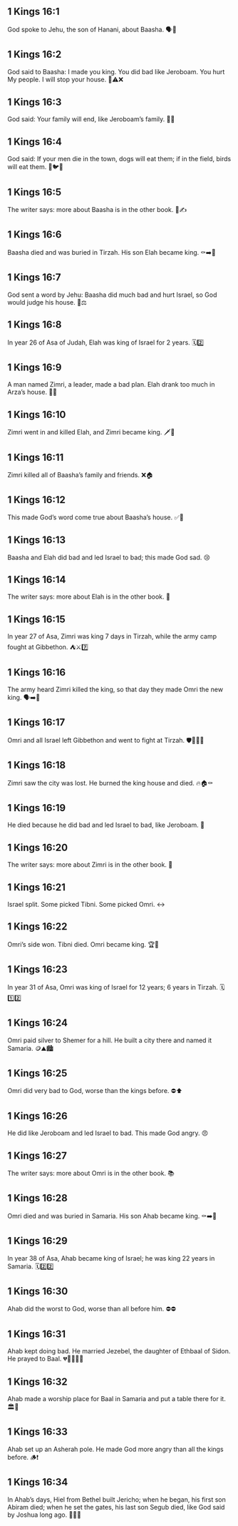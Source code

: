 ## 1 Kings 16:1
God spoke to Jehu, the son of Hanani, about Baasha. 🗣️📜
## 1 Kings 16:2
God said to Baasha: I made you king. You did bad like Jeroboam. You hurt My people. I will stop your house. 👑⚠️❌
## 1 Kings 16:3
God said: Your family will end, like Jeroboam’s family. 🧱🚫
## 1 Kings 16:4
God said: If your men die in the town, dogs will eat them; if in the field, birds will eat them. 🐶🐦😢
## 1 Kings 16:5
The writer says: more about Baasha is in the other book. 📖✍️
## 1 Kings 16:6
Baasha died and was buried in Tirzah. His son Elah became king. ⚰️➡️👑
## 1 Kings 16:7
God sent a word by Jehu: Baasha did much bad and hurt Israel, so God would judge his house. 📣⚖️
## 1 Kings 16:8
In year 26 of Asa of Judah, Elah was king of Israel for 2 years. 🗓️2️⃣
## 1 Kings 16:9
A man named Zimri, a leader, made a bad plan. Elah drank too much in Arza’s house. 🤫🍷
## 1 Kings 16:10
Zimri went in and killed Elah, and Zimri became king. 🗡️👑
## 1 Kings 16:11
Zimri killed all of Baasha’s family and friends. ❌🏠
## 1 Kings 16:12
This made God’s word come true about Baasha’s house. ✅📜
## 1 Kings 16:13
Baasha and Elah did bad and led Israel to bad; this made God sad. 😢
## 1 Kings 16:14
The writer says: more about Elah is in the other book. 📘
## 1 Kings 16:15
In year 27 of Asa, Zimri was king 7 days in Tirzah, while the army camp fought at Gibbethon. ⛺⚔️7️⃣
## 1 Kings 16:16
The army heard Zimri killed the king, so that day they made Omri the new king. 🗣️➡️👑
## 1 Kings 16:17
Omri and all Israel left Gibbethon and went to fight at Tirzah. 🛡️🏃‍♂️🏰
## 1 Kings 16:18
Zimri saw the city was lost. He burned the king house and died. 🔥🏠⚰️
## 1 Kings 16:19
He died because he did bad and led Israel to bad, like Jeroboam. 🚫
## 1 Kings 16:20
The writer says: more about Zimri is in the other book. 📖
## 1 Kings 16:21
Israel split. Some picked Tibni. Some picked Omri. ↔️
## 1 Kings 16:22
Omri’s side won. Tibni died. Omri became king. 🏆👑
## 1 Kings 16:23
In year 31 of Asa, Omri was king of Israel for 12 years; 6 years in Tirzah. 🗓️1️⃣2️⃣
## 1 Kings 16:24
Omri paid silver to Shemer for a hill. He built a city there and named it Samaria. 🪙⛰️🏙️
## 1 Kings 16:25
Omri did very bad to God, worse than the kings before. ⛔⬆️
## 1 Kings 16:26
He did like Jeroboam and led Israel to bad. This made God angry. 😠
## 1 Kings 16:27
The writer says: more about Omri is in the other book. 📚
## 1 Kings 16:28
Omri died and was buried in Samaria. His son Ahab became king. ⚰️➡️👑
## 1 Kings 16:29
In year 38 of Asa, Ahab became king of Israel; he was king 22 years in Samaria. 🗓️2️⃣2️⃣
## 1 Kings 16:30
Ahab did the worst to God, worse than all before him. ⛔⛔
## 1 Kings 16:31
Ahab kept doing bad. He married Jezebel, the daughter of Ethbaal of Sidon. He prayed to Baal. 💔👰‍♀️🙏🗿
## 1 Kings 16:32
Ahab made a worship place for Baal in Samaria and put a table there for it. 🏛️🗿
## 1 Kings 16:33
Ahab set up an Asherah pole. He made God more angry than all the kings before. 🪵❗
## 1 Kings 16:34
In Ahab’s days, Hiel from Bethel built Jericho; when he began, his first son Abiram died; when he set the gates, his last son Segub died, like God said by Joshua long ago. 🧱🚪😢
